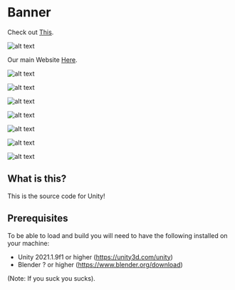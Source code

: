# Banner


Check out [This](https://www.youtube.com/watch?v=dQHPSD6GYxo).

![alt text](http://iwf.gay/button.gif "Ass we can")

Our main Website [Here](http://nowloan333.great-site.net/Login.php).

![alt text](https://i.ibb.co/YpX5z72/Tsu.png "Tsu Banner")

![alt text](https://i.ibb.co/DKS5LRW/Bob.png "Bob Banner")

![alt text](https://i.ibb.co/R6kcLH7/Gopal.png "Gopal Banner")

![alt text](https://i.ibb.co/t2gvtpm/Nikku.png "Nikku Banner")

![alt text](https://i.ibb.co/TbwbdCV/Bred.png "Bred Banner")

![alt text](https://i.ibb.co/PW0QTWW/MinhSoil.png "MinhSoil Banner")

![alt text](https://i.ibb.co/zsBqR6p/Uber.png "Uber Banner")


What is this?
-------------
This is the source code for Unity!





Prerequisites
-------------
To be able to load and build you will need to have the following installed on your machine:
- Unity 2021.1.9f1 or higher (https://unity3d.com/unity)
- Blender ? or higher (https://www.blender.org/download)

(Note: If you suck you sucks).

